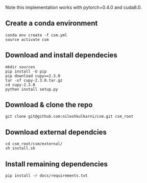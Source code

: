 Note this implementation works with pytorch=0.4.0 and cuda8.0.
## Create a conda environment

```
conda env create -f csm.yml
source activate csm
```

## Download and install dependecies
```
mkdir sources
pip install -U pip
pip download cupy==2.3.0
tar -xf cupy-2.3.0.tar.gz
cd cupy-2.3.0
python install setup.py
```

## Download & clone the repo
```
git clone git@github.com:nileshkulkarni/csm.git csm_root
```


## Download external dependcies
```
cd csm_root/csm/external/
sh install.sh
```

## Install remaining dependencies
```
pip install -r docs/requirements.txt
```




